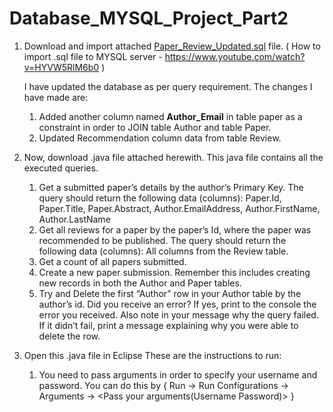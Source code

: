 # Database_MYSQL_Project_Part2
1. Download and import attached [Paper_Review_Updated.sql](https://raw.githubusercontent.com/mitya367/Database_MYSQL_Project_Part2/master/Project%20Part%202/Paper_Review_Updated.sql) file.
   ( How to import .sql file to MYSQL server - https://www.youtube.com/watch?v=HYVW5RlM6b0 )

   I have updated the database as per query requirement. The changes I have made are:
      1. Added another column named **Author_Email** in table paper as a constraint in order to JOIN table Author and table Paper.
      2. Updated Recommendation column data from table Review. 

 2. Now, download .java file attached herewith. 
    This java file contains all the executed queries.
      1. Get a submitted paper’s details by the author’s Primary Key. The query should return the
         following data (columns): Paper.Id, Paper.Title, Paper.Abstract, Author.EmailAddress,
         Author.FirstName, Author.LastName
      2. Get all reviews for a paper by the paper’s Id, where the paper was recommended to be
         published. The query should return the following data (columns): All columns from the
         Review table.
      3. Get a count of all papers submitted.
      4. Create a new paper submission. Remember this includes creating new records in both
         the Author and Paper tables.
      5. Try and Delete the first “Author” row in your Author table by the author’s id. Did you
         receive an error? If yes, print to the console the error you received. Also note in your
         message why the query failed. If it didn’t fail, print a message explaining why you were
         able to delete the row.
 3. Open this .java file in Eclipse
    These are the instructions to run:
      1. You need to pass arguments in order to specify your username and password.
         You can do this by { Run -> Run Configurations -> Arguments -> <Pass your arguments(Username Password)> }
         
